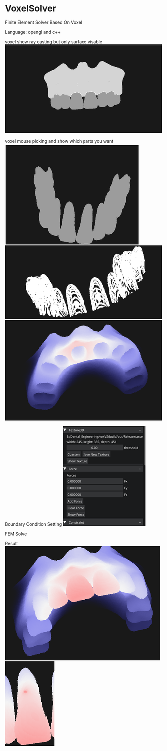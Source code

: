 # VoxelSolver

Finite Element Solver Based On Voxel

Language:
opengl and c++

voxel show
ray casting but only surface visable
![image-20220601140032473](https://github.com/Conqcd/VoxelSolver/blob/main/images/total.png)

voxel mouse picking and show which parts you want
![image-20220601140032473](https://github.com/Conqcd/VoxelSolver/blob/main/images/tooth1.png)
![image-20220601140032473](https://github.com/Conqcd/VoxelSolver/blob/main/images/tooth2.png)
![image-20220601140032473](https://github.com/Conqcd/VoxelSolver/blob/main/images/tooth3.png)

Boundary Condition Setting
![image-20220601140032473](https://github.com/Conqcd/VoxelSolver/blob/main/images/bc.png)

FEM Solve

Result
![image-20220601140032473](https://github.com/Conqcd/VoxelSolver/blob/main/images/result1.png)
![image-20220601140032473](https://github.com/Conqcd/VoxelSolver/blob/main/images/result2.png)